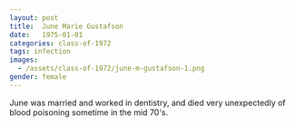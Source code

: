 ```yaml
---
layout: post
title:  June Marie Gustafson
date:   1975-01-01
categories: class-of-1972
tags: infection
images:
  - /assets/class-of-1972/june-m-gustafson-1.png
gender: female
---
```

June was married and worked in dentistry, and died very unexpectedly of blood poisoning sometime in the mid 70's.
